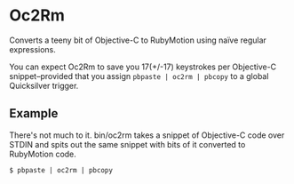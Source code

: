 # Oc2Rm

Converts a teeny bit of Objective-C to RubyMotion using naïve regular expressions.

You can expect Oc2Rm to save you 17(+/-17) keystrokes per Objective-C snippet–provided that you assign `pbpaste | oc2rm | pbcopy` to a global Quicksilver trigger.

## Example

There's not much to it. bin/oc2rm takes a snippet of Objective-C code over STDIN and spits out the same snippet with bits of it converted to RubyMotion code.

`$ pbpaste | oc2rm | pbcopy`
